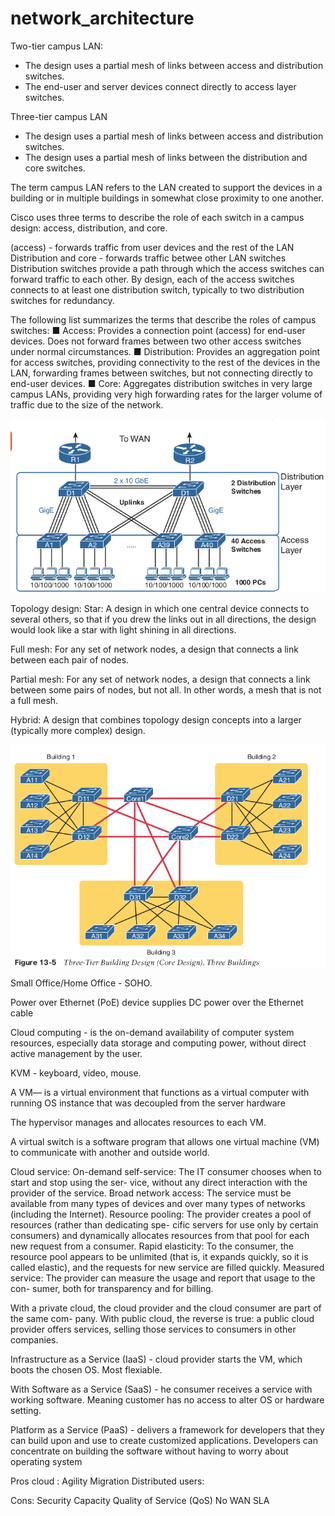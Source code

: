 # network_architecture

Two-tier campus LAN:
- The design uses a partial mesh of links between access and distribution switches.
- The end-user and server devices connect directly to access layer switches.

Three-tier campus LAN
- The design uses a partial mesh of links between access and distribution switches.
- The design uses a partial mesh of links between the distribution and core switches.

The term campus LAN refers to the LAN created to support the devices in a building or in multiple buildings in somewhat close proximity to one another.

Cisco uses three terms to describe the role of each switch in a campus design: access, distribution, and core.

(access) - forwards traffic from user devices and the rest of the LAN
Distribution and core  - forwards traffic betwee other LAN switches
Distribution switches provide a path through which the access switches can forward traffic to each other.
By design, each of the access switches connects to at least one distribution switch,  typically to two distribution switches for redundancy.

The following list summarizes the terms that describe the roles of campus switches: 
■ Access: Provides a connection point (access) for end-user devices. Does not forward frames between two other access switches under normal circumstances.
■ Distribution: Provides an aggregation point for access switches, providing connectivity to the rest of the devices in the LAN, 
forwarding frames between switches, but not connecting directly to end-user devices.
■ Core: Aggregates distribution switches in very large campus LANs, providing very high forwarding rates for the larger volume of traffic due to the size of the network.

![](vx_images/166384700816918.png)


Topology design:
Star: A design in which one central device connects to several others, so that if you drew the
links out in all directions, the design would look like a star with light shining in all directions.

Full mesh: For any set of network nodes, a design that connects a link between each pair of nodes.

Partial mesh: For any set of network nodes, a design that connects a link between some pairs of nodes, but not all. In other words, a mesh that is not a full mesh.

Hybrid: A design that combines topology design concepts into a larger (typically more complex) design.

![](vx_images/156712110606010.png)

Small Office/Home Office - SOHO.

Power over Ethernet (PoE) device supplies DC power over the Ethernet cable

Cloud computing - is the on-demand availability of computer system resources, especially data storage and computing power, without direct active management by the user.

   KVM - keyboard, video, mouse.
   
A VM— is a virtual environment that functions as a virtual computer with running  OS instance that was decoupled from the server hardware

The hypervisor manages and allocates resources to each VM.

A virtual switch is a software program that allows one virtual machine (VM) to communicate with another and outside world. 

Cloud service:
On-demand self-service: The IT consumer chooses when to start and stop using the ser-
vice, without any direct interaction with the provider of the service.
Broad network access: The service must be available from many types of devices and
over many types of networks (including the Internet).
Resource pooling: The provider creates a pool of resources (rather than dedicating spe-
cific servers for use only by certain consumers) and dynamically allocates resources from
that pool for each new request from a consumer.
Rapid elasticity: To the consumer, the resource pool appears to be unlimited (that is, it
expands quickly, so it is called elastic), and the requests for new service are filled quickly.
Measured service: The provider can measure the usage and report that usage to the con-
sumer, both for transparency and for billing.

With a private cloud, the cloud provider and the cloud consumer are part of the same com-
pany. With public cloud, the reverse is true: a public cloud provider offers services, selling
those services to consumers in other companies.

Infrastructure as a Service (IaaS) - cloud provider starts the VM, which boots the chosen OS. Most flexiable. 

With Software as a Service (SaaS) - he consumer receives a service with working software.
Meaning customer has no access to alter OS or hardware setting. 

Platform as a Service (PaaS) - delivers a framework for developers that they can build upon and use to create customized applications.
Developers can concentrate on building the software without having to worry about operating system

Pros cloud :
Agility
Migration
Distributed users:

Cons:
Security
Capacity
Quality of Service (QoS)
No WAN SLA















